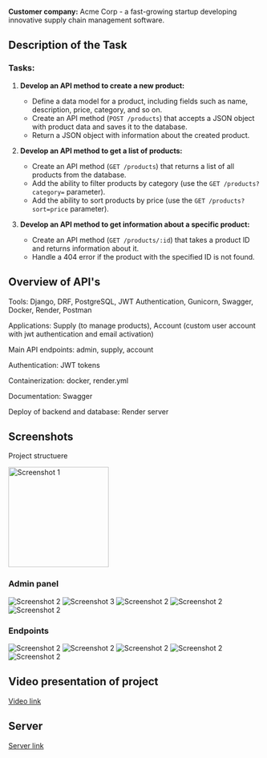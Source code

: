 **Customer company:** Acme Corp - a fast-growing startup developing innovative supply chain management software.

## Description of the Task

### Tasks:

1. **Develop an API method to create a new product:**
   - Define a data model for a product, including fields such as name, description, price, category, and so on.
   - Create an API method (`POST /products`) that accepts a JSON object with product data and saves it to the database.
   - Return a JSON object with information about the created product.

2. **Develop an API method to get a list of products:**
   - Create an API method (`GET /products`) that returns a list of all products from the database.
   - Add the ability to filter products by category (use the `GET /products?category=` parameter).
   - Add the ability to sort products by price (use the `GET /products?sort=price` parameter).

3. **Develop an API method to get information about a specific product:**
   - Create an API method (`GET /products/:id`) that takes a product ID and returns information about it.
   - Handle a 404 error if the product with the specified ID is not found.


## Overview of API's

Tools: Django, DRF, PostgreSQL, JWT Authentication, Gunicorn, Swagger, Docker, Render, Postman

Applications: Supply (to manage products), Account (custom user account with jwt authentication and email activation)

Main API endpoints:
admin, supply, account

Authentication:
JWT tokens

Containerization: docker, render.yml

Documentation: Swagger

Deploy of backend and database: Render server

## Screenshots
Project structuere
<div style="text-align: left;">
    <img src="/screenshots/Screenshot2024-06-12at17.22.41.png" alt="Screenshot 1" width="200"/>
</div>


### Admin panel
![Screenshot 2](/screenshots/Screenshot2024-06-12at16.58.39.png)
![Screenshot 3](/screenshots/Screenshot2024-06-12at16.58.35.png)
![Screenshot 2](/screenshots/Screenshot2024-06-12at16.58.24.png)
![Screenshot 2](/screenshots/Screenshot2024-06-12at16.56.56.png)
![Screenshot 2](/screenshots/Screenshot2024-06-12at16.56.42.png)

### Endpoints
![Screenshot 2](/screenshots/Screenshot2024-06-12at14.59.04.png)
![Screenshot 2](/screenshots/Screenshot2024-06-12at14.58.03.png)
![Screenshot 2](/screenshots/Screenshot2024-06-12at14.55.44.png)
![Screenshot 2](/screenshots/Screenshot2024-06-12at14.55.37.png)
![Screenshot 2](/screenshots/Screenshot2024-06-12at14.55.02.png)


## Video presentation of project

[Video link](https://drive.google.com/drive/folders/1BR_qLzhz5P1JVFfpLAKOqZHvO-NuY4hR)

## Server

[Server link](https://acme-corp.onrender.com)
